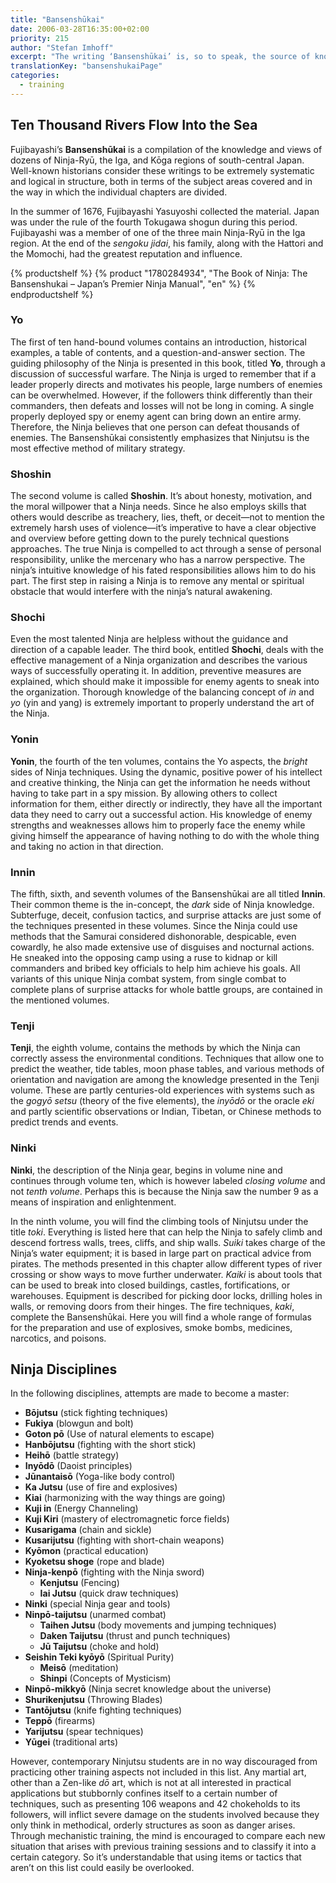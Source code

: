 ```yaml
---
title: "Bansenshūkai"
date: 2006-03-28T16:35:00+02:00
priority: 215
author: "Stefan Imhoff"
excerpt: "The writing ‘Bansenshūkai’ is, so to speak, the source of knowledge for the Ninja. The ten volumes offer a good cross-section of all Ninja training areas, from techniques to strategy and tactics to the leadership of a Ninja organization."
translationKey: "bansenshukaiPage"
categories:
  - training
---
```


## Ten Thousand Rivers Flow Into the Sea

Fujibayashi’s **Bansenshūkai** is a compilation of the knowledge and views of dozens of Ninja-Ryū, the Iga, and Kōga regions of south-central Japan. Well-known historians consider these writings to be extremely systematic and logical in structure, both in terms of the subject areas covered and in the way in which the individual chapters are divided.

In the summer of 1676, Fujibayashi Yasuyoshi collected the material. Japan was under the rule of the fourth Tokugawa shogun during this period. Fujibayashi was a member of one of the three main Ninja-Ryū in the Iga region. At the end of the _sengoku jidai_, his family, along with the Hattori and the Momochi, had the greatest reputation and influence.

{% productshelf %}
{% product "1780284934", "The Book of Ninja: The Bansenshukai – Japan’s Premier Ninja Manual", "en" %}
{% endproductshelf %}

### Yo

The first of ten hand-bound volumes contains an introduction, historical examples, a table of contents, and a question-and-answer section. The guiding philosophy of the Ninja is presented in this book, titled **Yo**, through a discussion of successful warfare. The Ninja is urged to remember that if a leader properly directs and motivates his people, large numbers of enemies can be overwhelmed. However, if the followers think differently than their commanders, then defeats and losses will not be long in coming. A single properly deployed spy or enemy agent can bring down an entire army. Therefore, the Ninja believes that one person can defeat thousands of enemies. The Bansenshūkai consistently emphasizes that Ninjutsu is the most effective method of military strategy.

### Shoshin

The second volume is called **Shoshin**. It’s about honesty, motivation, and the moral willpower that a Ninja needs. Since he also employs skills that others would describe as treachery, lies, theft, or deceit—not to mention the extremely harsh uses of violence—it’s imperative to have a clear objective and overview before getting down to the purely technical questions approaches. The true Ninja is compelled to act through a sense of personal responsibility, unlike the mercenary who has a narrow perspective. The ninja’s intuitive knowledge of his fated responsibilities allows him to do his part. The first step in raising a Ninja is to remove any mental or spiritual obstacle that would interfere with the ninja’s natural awakening.

### Shochi

Even the most talented Ninja are helpless without the guidance and direction of a capable leader. The third book, entitled **Shochi**, deals with the effective management of a Ninja organization and describes the various ways of successfully operating it. In addition, preventive measures are explained, which should make it impossible for enemy agents to sneak into the organization. Thorough knowledge of the balancing concept of _in_ and _yo_ (yin and yang) is extremely important to properly understand the art of the Ninja.

### Yonin

**Yonin**, the fourth of the ten volumes, contains the Yo aspects, the _bright_ sides of Ninja techniques. Using the dynamic, positive power of his intellect and creative thinking, the Ninja can get the information he needs without having to take part in a spy mission. By allowing others to collect information for them, either directly or indirectly, they have all the important data they need to carry out a successful action. His knowledge of enemy strengths and weaknesses allows him to properly face the enemy while giving himself the appearance of having nothing to do with the whole thing and taking no action in that direction.

### Innin

The fifth, sixth, and seventh volumes of the Bansenshūkai are all titled **Innin**. Their common theme is the in-concept, the _dark_ side of Ninja knowledge. Subterfuge, deceit, confusion tactics, and surprise attacks are just some of the techniques presented in these volumes. Since the Ninja could use methods that the Samurai considered dishonorable, despicable, even cowardly, he also made extensive use of disguises and nocturnal actions. He sneaked into the opposing camp using a ruse to kidnap or kill commanders and bribed key officials to help him achieve his goals. All variants of this unique Ninja combat system, from single combat to complete plans of surprise attacks for whole battle groups, are contained in the mentioned volumes.

### Tenji

**Tenji**, the eighth volume, contains the methods by which the Ninja can correctly assess the environmental conditions. Techniques that allow one to predict the weather, tide tables, moon phase tables, and various methods of orientation and navigation are among the knowledge presented in the Tenji volume. These are partly centuries-old experiences with systems such as the _gogyō setsu_ (theory of the five elements), the _inyōdō_ or the oracle _eki_ and partly scientific observations or Indian, Tibetan, or Chinese methods to predict trends and events.

### Ninki

**Ninki**, the description of the Ninja gear, begins in volume nine and continues through volume ten, which is however labeled _closing volume_ and not _tenth volume_. Perhaps this is because the Ninja saw the number 9 as a means of inspiration and enlightenment.

In the ninth volume, you will find the climbing tools of Ninjutsu under the title _toki_. Everything is listed here that can help the Ninja to safely climb and descend fortress walls, trees, cliffs, and ship walls. _Suiki_ takes charge of the Ninja’s water equipment; it is based in large part on practical advice from pirates. The methods presented in this chapter allow different types of river crossing or show ways to move further underwater. _Kaiki_ is about tools that can be used to break into closed buildings, castles, fortifications, or warehouses. Equipment is described for picking door locks, drilling holes in walls, or removing doors from their hinges. The fire techniques, _kaki_, complete the Bansenshūkai. Here you will find a whole range of formulas for the preparation and use of explosives, smoke bombs, medicines, narcotics, and poisons.

## Ninja Disciplines

In the following disciplines, attempts are made to become a master:

- **Bōjutsu** (stick fighting techniques)
- **Fukiya** (blowgun and bolt)
- **Goton pō** (Use of natural elements to escape)
- **Hanbōjutsu** (fighting with the short stick)
- **Heihō** (battle strategy)
- **Inyōdō** (Daoist principles)
- **Jūnantaisō** (Yoga-like body control)
- **Ka Jutsu** (use of fire and explosives)
- **Kiai** (harmonizing with the way things are going)
- **Kuji in** (Energy Channeling)
- **Kuji Kiri** (mastery of electromagnetic force fields)
- **Kusarigama** (chain and sickle)
- **Kusarijutsu** (fighting with short-chain weapons)
- **Kyōmon** (practical education)
- **Kyoketsu shoge** (rope and blade)
- **Ninja-kenpō** (fighting with the Ninja sword)
  - **Kenjutsu** (Fencing)
  - **Iai Jutsu** (quick draw techniques)
- **Ninki** (special Ninja gear and tools)
- **Ninpō-taijutsu** (unarmed combat)
  - **Taihen Jutsu** (body movements and jumping techniques)
  - **Daken Taijutsu** (thrust and punch techniques)
  - **Jū Taijutsu** (choke and hold)
- **Seishin Teki kyōyō** (Spiritual Purity)
  - **Meisō** (meditation)
  - **Shinpi** (Concepts of Mysticism)
- **Ninpō-mikkyō** (Ninja secret knowledge about the universe)
- **Shurikenjutsu** (Throwing Blades)
- **Tantōjutsu** (knife fighting techniques)
- **Teppō** (firearms)
- **Yarijutsu** (spear techniques)
- **Yūgei** (traditional arts)

However, contemporary Ninjutsu students are in no way discouraged from practicing other training aspects not included in this list. Any martial art, other than a Zen-like _dō_ art, which is not at all interested in practical applications but stubbornly confines itself to a certain number of techniques, such as presenting 106 weapons and 42 chokeholds to its followers, will inflict severe damage on the students involved because they only think in methodical, orderly structures as soon as danger arises. Through mechanistic training, the mind is encouraged to compare each new situation that arises with previous training sessions and to classify it into a certain category. So it’s understandable that using items or tactics that aren’t on this list could easily be overlooked.
